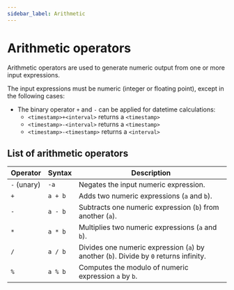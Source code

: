 ```yaml
---
sidebar_label: Arithmetic
---
```


# Arithmetic operators

Arithmetic operators are used to generate numeric output from one or more input expressions.

The input expressions must be numeric (integer or floating point), except in the following cases:

* The binary operator `+` and `-` can be applied for datetime calculations:
    * `<timestamp>+<interval>` returns a `<timestamp>`
    * `<timestamp>-<interval>` returns a `<timestamp>`
    * `<timestamp>-<timestamp>` returns a `<interval>`

## List of arithmetic operators

| Operator    | Syntax  | Description                                                                            |
|-------------|---------|----------------------------------------------------------------------------------------|
| `-` (unary) | `-a`    | Negates the input numeric expression.                                                  |
| `+`         | `a + b` | Adds two numeric expressions (`a` and `b`).                                            |
| `-`         | `a - b` | Subtracts one numeric expression (`b`) from another (`a`).                             |
| `*`         | `a * b` | Multiplies two numeric expressions (`a` and `b`).                                      |
| `/`         | `a / b` | Divides one numeric expression (`a`) by another (`b`). Divide by `0` returns infinity. |
| `%`         | `a % b` | Computes the modulo of numeric expression `a` by `b`.                                  |
